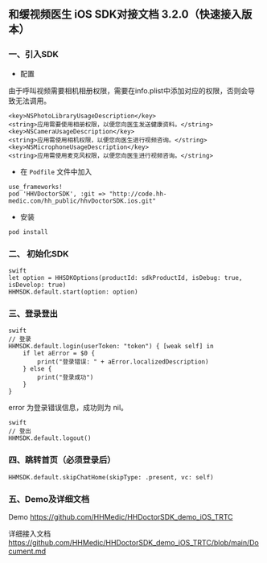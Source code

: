 ## 和缓视频医生 iOS SDK对接文档 3.2.0（快速接入版本）

### 一、引入SDK
* 配置

由于呼叫视频需要相机相册权限，需要在info.plist中添加对应的权限，否则会导致无法调用。

```
<key>NSPhotoLibraryUsageDescription</key>
<string>应用需要使用相册权限，以便您向医生发送健康资料。</string>
<key>NSCameraUsageDescription</key>
<string>应用需使用相机权限，以便您向医生进行视频咨询。</string>
<key>NSMicrophoneUsageDescription</key>
<string>应用需使用麦克风权限，以便您向医生进行视频咨询。</string>
```

*  在 `Podfile` 文件中加入

```shell
use_frameworks!
pod 'HHVDoctorSDK', :git => "http://code.hh-medic.com/hh_public/hhvDoctorSDK.ios.git"
```
* 安装

``` shell
pod install
```


### 二、 初始化SDK

```
swift
let option = HHSDKOptions(productId: sdkProductId, isDebug: true, isDevelop: true)
HHMSDK.default.start(option: option)
```

### 三、登录登出

```
swift
// 登录
HHMSDK.default.login(userToken: "token") { [weak self] in
    if let aError = $0 {
        print("登录错误: " + aError.localizedDescription)
    } else {
        print("登录成功")
    }
}
```
error 为登录错误信息，成功则为 nil。
```
swift
// 登出
HHMSDK.default.logout()
```

### 四、跳转首页（必须登录后）

```
HHMSDK.default.skipChatHome(skipType: .present, vc: self)

```

### 五、Demo及详细文档

Demo
https://github.com/HHMedic/HHDoctorSDK_demo_iOS_TRTC

详细接入文档
https://github.com/HHMedic/HHDoctorSDK_demo_iOS_TRTC/blob/main/Document.md
